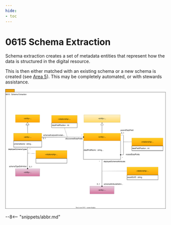 ```yaml
---
hide:
- toc
---
```


<!-- SPDX-License-Identifier: CC-BY-4.0 -->
<!-- Copyright Contributors to the ODPi Egeria project. -->

# 0615 Schema Extraction

Schema extraction creates a set of metadata entities that represent how the data is structured in the digital resource. 

This is then either matched with an existing schema or
a new schema is created (see [Area 5](/types/5)).
This may be completely automated, or with stewards assistance.

![UML](0615-Schema-Extraction.svg)


--8<-- "snippets/abbr.md"